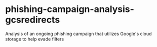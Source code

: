 # phishing-campaign-analysis-gcsredirects
Analysis of an ongoing phishing campaign that utilizes Google's cloud storage to help evade filters

